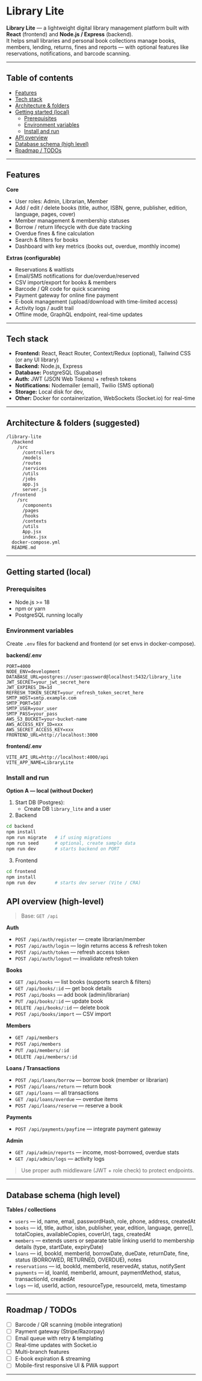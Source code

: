 # Library Lite

**Library Lite** — a lightweight digital library management platform built with **React** (frontend) and **Node.js / Express** (backend).  
It helps small libraries and personal book collections manage books, members, lending, returns, fines and reports — with optional features like reservations, notifications, and barcode scanning.

---

## Table of contents
- [Features](#features)
- [Tech stack](#tech-stack)
- [Architecture & folders](#architecture--folders)
- [Getting started (local)](#getting-started-local)
  - [Prerequisites](#prerequisites)
  - [Environment variables](#environment-variables)
  - [Install and run](#install-and-run)
- [API overview](#api-overview)
- [Database schema (high level)](#database-schema-high-level)
- [Roadmap / TODOs](#roadmap--todos)


---

## Features

**Core**
- User roles: Admin, Librarian, Member
- Add / edit / delete books (title, author, ISBN, genre, publisher, edition, language, pages, cover)
- Member management & membership statuses
- Borrow / return lifecycle with due date tracking
- Overdue fines & fine calculation
- Search & filters for books
- Dashboard with key metrics (books out, overdue, monthly income)

**Extras (configurable)**
- Reservations & waitlists
- Email/SMS notifications for due/overdue/reserved
- CSV import/export for books & members
- Barcode / QR code for quick scanning
- Payment gateway for online fine payment
- E-book management (upload/download with time-limited access)
- Activity logs / audit trail
- Offline mode, GraphQL endpoint, real-time updates

---

## Tech stack

- **Frontend:** React, React Router, Context/Redux (optional), Tailwind CSS (or any UI library)
- **Backend:** Node.js, Express
- **Database:** PostgreSQL (Supabase)
- **Auth:** JWT (JSON Web Tokens) + refresh tokens
- **Notifications:** Nodemailer (email), Twilio (SMS optional)
- **Storage:** Local disk for dev, 
- **Other:** Docker for containerization, WebSockets (Socket.io) for real-time

---

## Architecture & folders (suggested)

```
/library-lite
  /backend
    /src
      /controllers
      /models
      /routes
      /services
      /utils
      /jobs
      app.js
      server.js
  /frontend
    /src
      /components
      /pages
      /hooks
      /contexts
      /utils
      App.jsx
      index.jsx
  docker-compose.yml
  README.md
```

---

## Getting started (local)

### Prerequisites
- Node.js >= 18
- npm or yarn
- PostgreSQL running locally


### Environment variables

Create `.env` files for backend and frontend (or set envs in docker-compose).

**backend/.env**
```
PORT=4000
NODE_ENV=development
DATABASE_URL=postgres://user:password@localhost:5432/library_lite
JWT_SECRET=your_jwt_secret_here
JWT_EXPIRES_IN=1d
REFRESH_TOKEN_SECRET=your_refresh_token_secret_here
SMTP_HOST=smtp.example.com
SMTP_PORT=587
SMTP_USER=your_user
SMTP_PASS=your_pass
AWS_S3_BUCKET=your-bucket-name
AWS_ACCESS_KEY_ID=xxx
AWS_SECRET_ACCESS_KEY=xxx
FRONTEND_URL=http://localhost:3000
```

**frontend/.env**
```
VITE_API_URL=http://localhost:4000/api
VITE_APP_NAME=LibraryLite
```

### Install and run

**Option A — local (without Docker)**

1. Start DB (Postgres):
   - Create DB `library_lite` and a user
2. Backend
```bash
cd backend
npm install
npm run migrate   # if using migrations
npm run seed      # optional, create sample data
npm run dev       # starts backend on PORT
```
3. Frontend
```bash
cd frontend
npm install
npm run dev       # starts dev server (Vite / CRA)
```


## API overview (high-level)

> Base: `GET /api`

**Auth**
- `POST /api/auth/register` — create librarian/member
- `POST /api/auth/login` — login returns access & refresh token
- `POST /api/auth/token` — refresh access token
- `POST /api/auth/logout` — invalidate refresh token

**Books**
- `GET /api/books` — list books (supports search & filters)
- `GET /api/books/:id` — get book details
- `POST /api/books` — add book (admin/librarian)
- `PUT /api/books/:id` — update book
- `DELETE /api/books/:id` — delete book
- `POST /api/books/import` — CSV import

**Members**
- `GET /api/members`
- `POST /api/members`
- `PUT /api/members/:id`
- `DELETE /api/members/:id`

**Loans / Transactions**
- `POST /api/loans/borrow` — borrow book (member or librarian)
- `POST /api/loans/return` — return book
- `GET /api/loans` — all transactions
- `GET /api/loans/overdue` — overdue items
- `POST /api/loans/reserve` — reserve a book

**Payments**
- `POST /api/payments/payfine` — integrate payment gateway

**Admin**
- `GET /api/admin/reports` — income, most-borrowed, overdue stats
- `GET /api/admin/logs` — activity logs

> Use proper auth middleware (JWT + role check) to protect endpoints.

---

## Database schema (high level)

**Tables / collections**
- `users` — id, name, email, passwordHash, role, phone, address, createdAt
- `books` — id, title, author, isbn, publisher, year, edition, language, genre[], totalCopies, availableCopies, coverUrl, tags, createdAt
- `members` — extends users or separate table linking userId to membership details (type, startDate, expiryDate)
- `loans` — id, bookId, memberId, borrowDate, dueDate, returnDate, fine, status (BORROWED, RETURNED, OVERDUE), notes
- `reservations` — id, bookId, memberId, reservedAt, status, notifySent
- `payments` — id, loanId, memberId, amount, paymentMethod, status, transactionId, createdAt
- `logs` — id, userId, action, resourceType, resourceId, meta, timestamp

---


## Roadmap / TODOs

- [ ] Barcode / QR scanning (mobile integration)
- [ ] Payment gateway (Stripe/Razorpay)
- [ ] Email queue with retry & templating
- [ ] Real-time updates with Socket.io
- [ ] Multi-branch features
- [ ] E-book expiration & streaming
- [ ] Mobile-first responsive UI & PWA support

---

